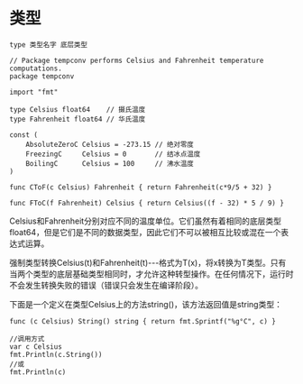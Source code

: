 # 类型
```
type 类型名字 底层类型
```

```
// Package tempconv performs Celsius and Fahrenheit temperature computations.
package tempconv

import "fmt"

type Celsius float64    // 摄氏温度
type Fahrenheit float64 // 华氏温度

const (
    AbsoluteZeroC Celsius = -273.15 // 绝对零度
    FreezingC     Celsius = 0       // 结冰点温度
    BoilingC      Celsius = 100     // 沸水温度
)

func CToF(c Celsius) Fahrenheit { return Fahrenheit(c*9/5 + 32) }

func FToC(f Fahrenheit) Celsius { return Celsius((f - 32) * 5 / 9) }
```
Celsius和Fahrenheit分别对应不同的温度单位。它们虽然有着相同的底层类型float64，但是它们是不同的数据类型，因此它们不可以被相互比较或混在一个表达式运算。

强制类型转换Celsius(t)和Fahrenheit(t)---格式为T(x)，将x转换为T类型。只有当两个类型的底层基础类型相同时，才允许这种转型操作。在任何情况下，运行时不会发生转换失败的错误（错误只会发生在编译阶段）。

下面是一个定义在类型Celsius上的方法string()，该方法返回值是string类型：
```
func (c Celsius) String() string { return fmt.Sprintf("%g°C", c) }

//调用方式
var c Celsius
fmt.Println(c.String())
//或
fmt.Println(c)
```